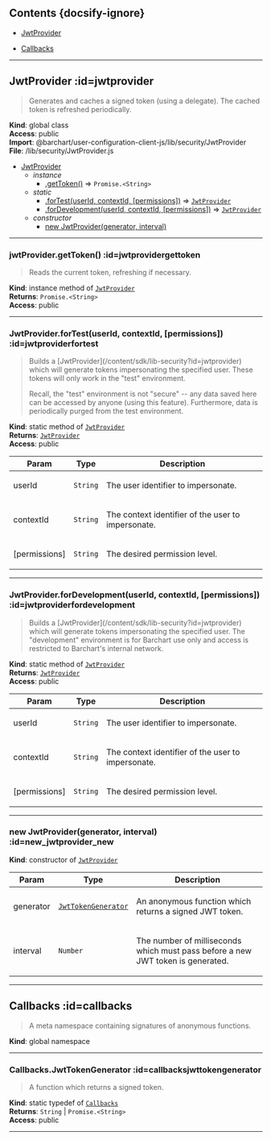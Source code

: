 ## Contents {docsify-ignore}

* [JwtProvider](#JwtProvider) 

* [Callbacks](#Callbacks) 


* * *

## JwtProvider :id=jwtprovider
> <p>Generates and caches a signed token (using a delegate). The cached token
> is refreshed periodically.</p>

**Kind**: global class  
**Access**: public  
**Import**: @barchart/user-configuration-client-js/lib/security/JwtProvider  
**File**: /lib/security/JwtProvider.js  

* [JwtProvider](#JwtProvider)
    * _instance_
        * [.getToken()](#JwtProvidergetToken) ⇒ <code>Promise.&lt;String&gt;</code>
    * _static_
        * [.forTest(userId, contextId, [permissions])](#JwtProviderforTest) ⇒ [<code>JwtProvider</code>](#JwtProvider)
        * [.forDevelopment(userId, contextId, [permissions])](#JwtProviderforDevelopment) ⇒ [<code>JwtProvider</code>](#JwtProvider)
    * _constructor_
        * [new JwtProvider(generator, interval)](#new_JwtProvider_new)


* * *

### jwtProvider.getToken() :id=jwtprovidergettoken
> <p>Reads the current token, refreshing if necessary.</p>

**Kind**: instance method of [<code>JwtProvider</code>](#JwtProvider)  
**Returns**: <code>Promise.&lt;String&gt;</code>  
**Access**: public  

* * *

### JwtProvider.forTest(userId, contextId, [permissions]) :id=jwtproviderfortest
> <p>Builds a [JwtProvider](/content/sdk/lib-security?id=jwtprovider) which will generate tokens impersonating the specified
> user. These tokens will only work in the &quot;test&quot; environment.</p>
> <p>Recall, the &quot;test&quot; environment is not &quot;secure&quot; -- any data saved here can be accessed
> by anyone (using this feature). Furthermore, data is periodically purged from the
> test environment.</p>

**Kind**: static method of [<code>JwtProvider</code>](#JwtProvider)  
**Returns**: [<code>JwtProvider</code>](#JwtProvider)  
**Access**: public  

| Param | Type | Description |
| --- | --- | --- |
| userId | <code>String</code> | <p>The user identifier to impersonate.</p> |
| contextId | <code>String</code> | <p>The context identifier of the user to impersonate.</p> |
| [permissions] | <code>String</code> | <p>The desired permission level.</p> |


* * *

### JwtProvider.forDevelopment(userId, contextId, [permissions]) :id=jwtproviderfordevelopment
> <p>Builds a [JwtProvider](/content/sdk/lib-security?id=jwtprovider) which will generate tokens impersonating the specified
> user. The &quot;development&quot; environment is for Barchart use only and access is restricted
> to Barchart's internal network.</p>

**Kind**: static method of [<code>JwtProvider</code>](#JwtProvider)  
**Returns**: [<code>JwtProvider</code>](#JwtProvider)  
**Access**: public  

| Param | Type | Description |
| --- | --- | --- |
| userId | <code>String</code> | <p>The user identifier to impersonate.</p> |
| contextId | <code>String</code> | <p>The context identifier of the user to impersonate.</p> |
| [permissions] | <code>String</code> | <p>The desired permission level.</p> |


* * *

### new JwtProvider(generator, interval) :id=new_jwtprovider_new
**Kind**: constructor of [<code>JwtProvider</code>](#JwtProvider)  

| Param | Type | Description |
| --- | --- | --- |
| generator | [<code>JwtTokenGenerator</code>](#CallbacksJwtTokenGenerator) | <p>An anonymous function which returns a signed JWT token.</p> |
| interval | <code>Number</code> | <p>The number of milliseconds which must pass before a new JWT token is generated.</p> |


* * *

## Callbacks :id=callbacks
> <p>A meta namespace containing signatures of anonymous functions.</p>

**Kind**: global namespace  

* * *

### Callbacks.JwtTokenGenerator :id=callbacksjwttokengenerator
> <p>A function which returns a signed token.</p>

**Kind**: static typedef of [<code>Callbacks</code>](#Callbacks)  
**Returns**: <code>String</code> \| <code>Promise.&lt;String&gt;</code>  
**Access**: public  

* * *

